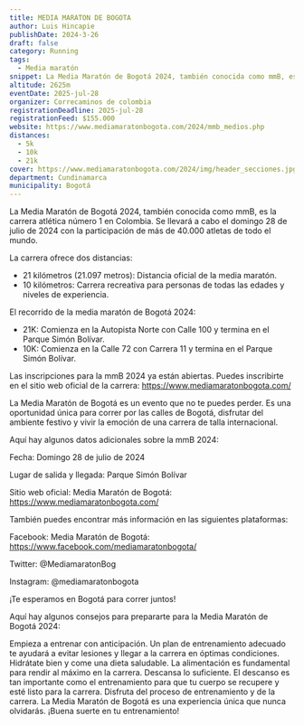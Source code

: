 ```yaml
---
title: MEDIA MARATON DE BOGOTA
author: Luis Hincapie
publishDate: 2024-3-26
draft: false
category: Running
tags:
  - Media maratón
snippet: La Media Maratón de Bogotá 2024, también conocida como mmB, es la carrera atlética número 1 en Colombia. Se llevará a cabo el domingo 28 de julio de 2024 con la participación de más de 40.000 atletas de todo el mundo.
altitude: 2625m
eventDate: 2025-jul-28
organizer: Correcaminos de colombia
registrationDeadline: 2025-jul-28
registrationFeed: $155.000
website: https://www.mediamaratonbogota.com/2024/mmb_medios.php
distances:
  - 5k
  - 10k
  - 21k
cover: https://www.mediamaratonbogota.com/2024/img/header_secciones.jpg
department: Cundinamarca
municipality: Bogotá
---
```


La Media Maratón de Bogotá 2024, también conocida como mmB, es la carrera atlética número 1 en Colombia. Se llevará a cabo el domingo 28 de julio de 2024 con la participación de más de 40.000 atletas de todo el mundo.

La carrera ofrece dos distancias:

- 21 kilómetros (21.097 metros): Distancia oficial de la media maratón.
- 10 kilómetros: Carrera recreativa para personas de todas las edades y niveles de experiencia.

El recorrido de la media maratón de Bogotá 2024:

- 21K: Comienza en la Autopista Norte con Calle 100 y termina en el Parque Simón Bolívar.
- 10K: Comienza en la Calle 72 con Carrera 11 y termina en el Parque Simón Bolívar.

Las inscripciones para la mmB 2024 ya están abiertas. Puedes inscribirte en el sitio web oficial de la carrera: https://www.mediamaratonbogota.com/

La Media Maratón de Bogotá es un evento que no te puedes perder. Es una oportunidad única para correr por las calles de Bogotá, disfrutar del ambiente festivo y vivir la emoción de una carrera de talla internacional.

Aquí hay algunos datos adicionales sobre la mmB 2024:

Fecha: Domingo 28 de julio de 2024

Lugar de salida y llegada: Parque Simón Bolívar

Sitio web oficial: Media Maratón de Bogotá: https://www.mediamaratonbogota.com/

También puedes encontrar más información en las siguientes plataformas:

Facebook: Media Maratón de Bogotá: https://www.facebook.com/mediamaratonbogota/

Twitter: @MediamaratonBog

Instagram: @mediamaratonbogota

¡Te esperamos en Bogotá para correr juntos!

Aquí hay algunos consejos para prepararte para la Media Maratón de Bogotá 2024:

Empieza a entrenar con anticipación. Un plan de entrenamiento adecuado te ayudará a evitar lesiones y llegar a la carrera en óptimas condiciones.
Hidrátate bien y come una dieta saludable. La alimentación es fundamental para rendir al máximo en la carrera.
Descansa lo suficiente. El descanso es tan importante como el entrenamiento para que tu cuerpo se recupere y esté listo para la carrera.
Disfruta del proceso de entrenamiento y de la carrera. La Media Maratón de Bogotá es una experiencia única que nunca olvidarás.
¡Buena suerte en tu entrenamiento!
